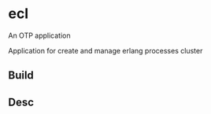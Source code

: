 ecl
=====

An OTP application

Application for create and manage erlang processes cluster

Build
-----

Desc
----





